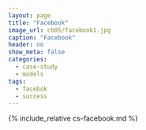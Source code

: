 ```yaml
---
layout: page
title: "Facebook"
image_url: ch05/facebook1.jpg
caption: "Facebook"
header: no
show_meta: false
categories:
  - case-study
  - models
tags:
  - facebok
  - success
---
```


{% include_relative cs-facebook.md %}
